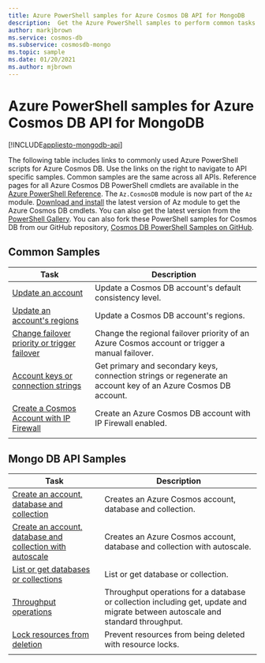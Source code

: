```yaml
---
title: Azure PowerShell samples for Azure Cosmos DB API for MongoDB
description:  Get the Azure PowerShell samples to perform common tasks in Azure Cosmos DB API for MongoDB
author: markjbrown
ms.service: cosmos-db
ms.subservice: cosmosdb-mongo
ms.topic: sample
ms.date: 01/20/2021
ms.author: mjbrown
---
```


# Azure PowerShell samples for Azure Cosmos DB API for MongoDB
[!INCLUDE[appliesto-mongodb-api](includes/appliesto-mongodb-api.md)]

The following table includes links to commonly used Azure PowerShell scripts for Azure Cosmos DB. Use the links on the right to navigate to API specific samples. Common samples are the same across all APIs. Reference pages for all Azure Cosmos DB PowerShell cmdlets are available in the [Azure PowerShell Reference](/powershell/module/az.cosmosdb). The `Az.CosmosDB` module is now part of the `Az` module. [Download and install](/powershell/azure/install-az-ps?view=azps-5.4.0&preserve-view=true) the latest version of Az module to get the Azure Cosmos DB cmdlets. You can also get the latest version from the [PowerShell Gallery](https://www.powershellgallery.com/packages/Az/5.4.0). You can also fork these PowerShell samples for Cosmos DB from our GitHub repository, [Cosmos DB PowerShell Samples on GitHub](https://github.com/Azure/azure-docs-powershell-samples/tree/master/cosmosdb).

## Common Samples

|Task | Description |
|---|---|
|[Update an account](scripts/powershell/common/account-update.md?toc=%2fpowershell%2fmodule%2ftoc.json)| Update a Cosmos DB account's default consistency level. |
|[Update an account's regions](scripts/powershell/common/update-region.md?toc=%2fpowershell%2fmodule%2ftoc.json)| Update a Cosmos DB account's regions. |
|[Change failover priority or trigger failover](scripts/powershell/common/failover-priority-update.md?toc=%2fpowershell%2fmodule%2ftoc.json)| Change the regional failover priority of an Azure Cosmos account or trigger a manual failover. |
|[Account keys or connection strings](scripts/powershell/common/keys-connection-strings.md?toc=%2fpowershell%2fmodule%2ftoc.json)| Get primary and secondary keys, connection strings or regenerate an account key of an Azure Cosmos DB account. |
|[Create a Cosmos Account with IP Firewall](scripts/powershell/common/firewall-create.md?toc=%2fpowershell%2fmodule%2ftoc.json)| Create an Azure Cosmos DB account with IP Firewall enabled. |
|||

## Mongo DB API Samples

|Task | Description |
|---|---|
|[Create an account, database and collection](scripts/powershell/mongodb/create.md?toc=%2fpowershell%2fmodule%2ftoc.json)| Creates an Azure Cosmos account, database and collection. |
|[Create an account, database and collection with autoscale](scripts/powershell/mongodb/autoscale.md?toc=%2fpowershell%2fmodule%2ftoc.json)| Creates an Azure Cosmos account, database and collection with autoscale. |
|[List or get databases or collections](scripts/powershell/mongodb/list-get.md?toc=%2fpowershell%2fmodule%2ftoc.json)| List or get database or collection. |
|[Throughput operations](scripts/powershell/mongodb/throughput.md?toc=%2fpowershell%2fmodule%2ftoc.json)| Throughput operations for a database or collection including get, update and migrate between autoscale and standard throughput. |
|[Lock resources from deletion](scripts/powershell/mongodb/lock.md?toc=%2fpowershell%2fmodule%2ftoc.json)| Prevent resources from being deleted with resource locks. |
|||
